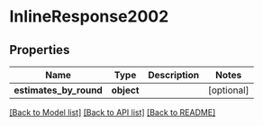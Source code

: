 # InlineResponse2002

## Properties
Name | Type | Description | Notes
------------ | ------------- | ------------- | -------------
**estimates_by_round** | **object** |  | [optional] 

[[Back to Model list]](../README.md#documentation-for-models) [[Back to API list]](../README.md#documentation-for-api-endpoints) [[Back to README]](../README.md)

